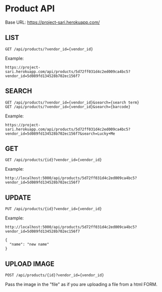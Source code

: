 # Product API

Base URL: https://project-sari.herokuapp.com/

## LIST

```
GET /api/products/?vendor_id={vendor_id}
```

Example:

```
https://project-sari.herokuapp.com/api/products/5d72ff031d4c2ed009ca4bc5?vendor_id=5d089fd134528b702ec156f7
```

## SEARCH

```
GET /api/products/?vendor_id={vendor_id}&search={search term}
GET /api/products/?vendor_id={vendor_id}&search={barcode}
```

Example:

```
https://project-sari.herokuapp.com/api/products/5d72ff031d4c2ed009ca4bc5?vendor_id=5d089fd134528b702ec156f7&search=Lucky+Me
```

## GET

```
GET /api/products/{id}?vendor_id={vendor_id}
```

Example:

```
http://localhost:5000/api/products/5d72ff031d4c2ed009ca4bc5?vendor_id=5d089fd134528b702ec156f7
```

## UPDATE

```
PUT /api/products/{id}?vendor_id={vendor_id}
```

Example:

```
http://localhost:5000/api/products/5d72ff031d4c2ed009ca4bc5?vendor_id=5d089fd134528b702ec156f7
```

```
{
  "name": "new name"
}
```

## UPLOAD IMAGE

```
POST /api/products/{id}?vendor_id={vendor_id}
```

Pass the image in the "file" as if you are uploading a file from a html FORM.
